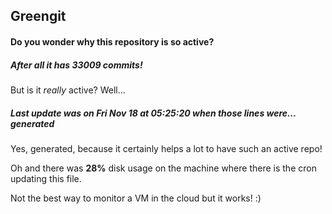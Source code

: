 ## Greengit

#### Do you wonder why this repository is so active?

##### After all it has 33009 commits!

But is it *really* active? Well...

##### Last update was on Fri Nov 18 at 05:25:20 when those lines were... generated

Yes, generated, because it certainly helps a lot to have such an active repo!

Oh and there was **28%** disk usage on the machine
where there is the cron updating this file.

Not the best way to monitor a VM in the cloud but it works! :)
